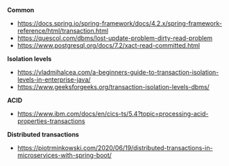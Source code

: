 **Common**
- https://docs.spring.io/spring-framework/docs/4.2.x/spring-framework-reference/html/transaction.html
- https://quescol.com/dbms/lost-update-problem-dirty-read-problem
- https://www.postgresql.org/docs/7.2/xact-read-committed.html

**Isolation levels**
- https://vladmihalcea.com/a-beginners-guide-to-transaction-isolation-levels-in-enterprise-java/
- https://www.geeksforgeeks.org/transaction-isolation-levels-dbms/

**ACID**
- https://www.ibm.com/docs/en/cics-ts/5.4?topic=processing-acid-properties-transactions

**Distributed transactions**
- https://piotrminkowski.com/2020/06/19/distributed-transactions-in-microservices-with-spring-boot/
